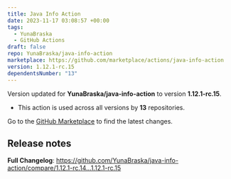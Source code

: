 ```yaml
---
title: Java Info Action
date: 2023-11-17 03:08:57 +00:00
tags:
  - YunaBraska
  - GitHub Actions
draft: false
repo: YunaBraska/java-info-action
marketplace: https://github.com/marketplace/actions/java-info-action
version: 1.12.1-rc.15
dependentsNumber: "13"
---
```



Version updated for **YunaBraska/java-info-action** to version **1.12.1-rc.15**.
- This action is used across all versions by **13** repositories.

Go to the [GitHub Marketplace](https://github.com/marketplace/actions/java-info-action) to find the latest changes.

## Release notes

**Full Changelog**: https://github.com/YunaBraska/java-info-action/compare/1.12.1-rc.14...1.12.1-rc.15
